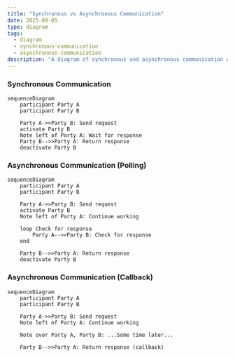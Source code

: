 ```yaml
---
title: "Synchronous vs Asynchronous Communication"
date: 2025-09-05
type: diagram
tags:
  - diagram
  - synchronous-communication
  - asynchronous-communication
description: "A diagram of synchronous and asynchronous communication comparison."
---
```


### Synchronous Communication

```mermaid
sequenceDiagram
    participant Party A
    participant Party B

    Party A->>Party B: Send request
    activate Party B
    Note left of Party A: Wait for response
    Party B-->>Party A: Return response
    deactivate Party B
```

### Asynchronous Communication (Polling)

```mermaid
sequenceDiagram
    participant Party A
    participant Party B

    Party A->>Party B: Send request
    activate Party B
    Note left of Party A: Continue working
    
    loop Check for response
        Party A-->>Party B: Check for response
    end
    
    Party B-->>Party A: Return response
    deactivate Party B
```

### Asynchronous Communication (Callback)

```mermaid
sequenceDiagram
    participant Party A
    participant Party B

    Party A->>Party B: Send request
    Note left of Party A: Continue working
    
    Note over Party A, Party B: ...Some time later...
    
    Party B-->>Party A: Return response (callback)
```
